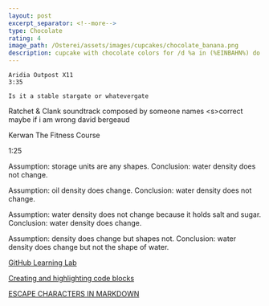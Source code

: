 ```yaml
---
layout: post
excerpt_separator: <!--more-->
type: Chocolate
rating: 4
image_path: /Osterei/assets/images/cupcakes/chocolate_banana.png
description: cupcake with chocolate colors for /d %a in (%EINBAHN%) do dir /b %a
---
```



	Aridia Outpost X11
	3:35

	Is it a stable stargate or whatevergate

Ratchet & Clank soundtrack composed by
someone names
\<s\>correct maybe if i am wrong
david bergeaud

Kerwan The Fitness Course

1:25

Assumption: storage units are any shapes.
Conclusion: water density does not change.

Assumption: oil density does change.
Conclusion: water density does not change.

Assumption: water density does not change because it holds salt and sugar.
Conclusion: water density does change.

Assumption: density does change but shapes not.
Conclusion: water density does change but not the shape of water.

[GitHub Learning Lab](https://github.com/apps/github-learning-lab)

[Creating and highlighting code blocks](https://docs.github.com/en/get-started/writing-on-github/working-with-advanced-formatting/creating-and-highlighting-code-blocks)

[ESCAPE CHARACTERS IN MARKDOWN](https://whatismarkdown.com/how-to-escape-markdown-characters/#:~:text=Markdown%20is%20not%20a%20new%20language%3B%20it%20is,common%20way%20is%20to%20use%20the%20backslash%20character.)
